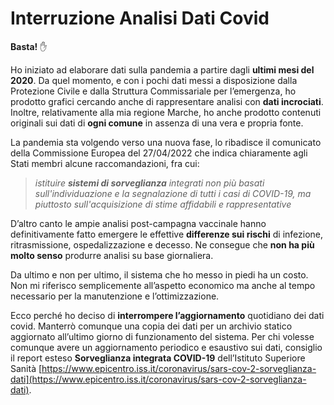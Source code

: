 # Interruzione Analisi Dati Covid

**Basta!** ✋

Ho iniziato ad elaborare dati sulla pandemia a partire dagli **ultimi mesi del 2020**. Da quel momento, e con i pochi dati messi a disposizione dalla Protezione Civile e dalla Struttura Commissariale per l’emergenza, ho prodotto grafici cercando anche di rappresentare analisi con **dati incrociati**. Inoltre, relativamente alla mia regione Marche, ho anche prodotto contenuti originali sui dati di **ogni comune** in assenza di una vera e propria fonte. 

La pandemia sta volgendo verso una nuova fase, lo ribadisce il comunicato della Commissione Europea del 27/04/2022 che indica chiaramente agli Stati membri alcune raccomandazioni, fra cui:

> *istituire **sistemi di sorveglianza** integrati non più basati sull'individuazione e la segnalazione di tutti i casi di COVID-19, ma piuttosto sull'acquisizione di stime affidabili e rappresentative*
> 

D’altro canto le ampie analisi post-campagna vaccinale hanno definitivamente fatto emergere le effettive **differenze sui rischi** di infezione, ritrasmissione, ospedalizzazione e decesso. Ne consegue che **non ha più molto senso** produrre analisi su base giornaliera.

Da ultimo e non per ultimo, il sistema che ho messo in piedi ha un costo. Non mi riferisco semplicemente all’aspetto economico ma anche al tempo necessario per la manutenzione e l’ottimizzazione.

Ecco perché ho deciso di **interrompere l’aggiornamento** quotidiano dei dati covid. Manterrò comunque una copia dei dati per un archivio statico aggiornato all’ultimo giorno di funzionamento del sistema. Per chi volesse comunque avere un aggiornamento periodico e esaustivo sui dati, consiglio il report esteso ****Sorveglianza integrata COVID-19**** dell’Istituto Superiore Sanità [https://www.epicentro.iss.it/coronavirus/sars-cov-2-sorveglianza-dati](https://www.epicentro.iss.it/coronavirus/sars-cov-2-sorveglianza-dati).


